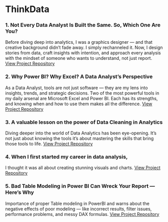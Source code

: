 # ThinkData

### 1. Not Every Data Analyst Is Built the Same. So, Which One Are You?
Before diving deep into analytics, I was a graphics designer — and that creative background didn’t fade away. I simply rechanneled it. Now, I design stories from data, craft insights with intention, and approach every analysis with the mindset of someone who wants to understand, not just report.
[View Project Repository](https://www.linkedin.com/posts/badmus-ibraheem-b7576635b_dataanalytics-purposedriven-dataanalyst-activity-7330861624729206784-SizQ?utm_source=social_share_send&utm_medium=member_desktop_web&rcm=ACoAAFmimQkBYBgh5-xqpPIdw5INl85e3sQ6kAU)

### 2. Why Power BI? Why Excel? A Data Analyst’s Perspective
As a Data Analyst, tools are not just software — they are my lens into insights, trends, and strategic decisions. Two of the most powerful tools in my daily arsenal are Microsoft Excel and Power BI. Each has its strengths, and knowing when and how to use them makes all the difference.
[View Project Repository](https://www.linkedin.com/posts/badmus-ibraheem-b7576635b_dataanalytics-powerbi-microsoftexcel-activity-7330772142927527936-BVMa?utm_source=social_share_send&utm_medium=member_desktop_web&rcm=ACoAAFmimQkBYBgh5-xqpPIdw5INl85e3sQ6kAU)

### 3. A valuable lesson on the power of Data Cleaning in Analytics
Diving deeper into the world of Data Analytics has been eye-opening. It’s not just about knowing the tools it’s about mastering the skills that bring those tools to life.
[View Project Repository](https://www.linkedin.com/posts/badmus-ibraheem-b7576635b_dataanalytics-datacleaning-learningexperience-activity-7329593371998498816-5ELg?utm_source=social_share_send&utm_medium=member_desktop_web&rcm=ACoAAFmimQkBYBgh5-xqpPIdw5INl85e3sQ6kAU)

### 4. When I first started my career in data analysis,
I thought it was all about creating stunning visuals and charts.
[View Project Repository](https://www.linkedin.com/posts/badmus-ibraheem-b7576635b_dataanalytics-problemsolving-datadriven-activity-7329212932427296769-uivl?utm_source=social_share_send&utm_medium=member_desktop_web&rcm=ACoAAFmimQkBYBgh5-xqpPIdw5INl85e3sQ6kAU)

### 5. Bad Table Modeling in Power BI Can Wreck Your Report — Here’s Why
Importance of proper Table modeling in PowerBI and warns about the negative effects of poor modeling — like incorrect results, filter issues, performance problems, and messy DAX formulas.
[View Project Repository](https://www.linkedin.com/posts/badmus-ibraheem-b7576635b_importance-of-proper-table-modeling-in-powerbi-activity-7335421494384082944-7wRA?utm_medium=ios_app&rcm=ACoAAFmimQkBYBgh5-xqpPIdw5INl85e3sQ6kAU&utm_source=social_share_send&utm_campaign=copy_link)
